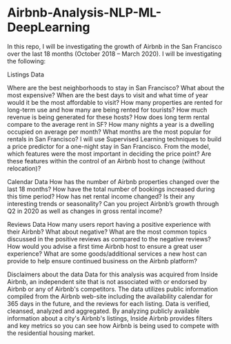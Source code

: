 # Airbnb-Analysis-NLP-ML-DeepLearning
In this repo, I will be investigating the growth of Airbnb in the San Francisco over the last 18 months (October 2018  – March 2020). I will be investigating the following:

Listings Data

Where are the best neighborhoods to stay in San Francisco? What about the most expensive? When are the best days to visit and what time of year would it be the most affordable to visit? How many properties are rented for long-term use and how many are being rented for tourists? How much revenue is being generated for these hosts? How does long term rental compare to the average rent in SF?
How many nights a year is a dwelling occupied on average per month? What months are the most popular for rentals in San Francisco?
I will use Supervised Learning techniques to build a price predictor for a one-night stay in San Francisco. From the model, which features were the most important in deciding the price point? Are these features within the control of an Airbnb host to change (without relocation)?


Calendar Data
How has the number of Airbnb properties changed over the last 18 months? How have the total number of bookings increased during this time period? How has net rental income changed? Is their any interesting trends or seasonality? Can you project Airbnb’s growth through Q2 in 2020 as well as changes in gross rental income? 

Reviews Data
How many users report having a positive experience with their Airbnb? What about negative? What are the most common topics discussed in the positive reviews as compared to the negative reviews?
How would you advise a first time Airbnb host to ensure a great user experience? What are some goods/additional services a new host can provide to help ensure continued business on the Airbnb platform?

Disclaimers about the data
Data for this analysis was acquired from Inside Airbnb, an independent site that is not associated with or endorsed by Airbnb or any of Airbnb's competitors. The data utilizes public information compiled from the Airbnb web-site including the availability calendar for 365 days in the future, and the reviews for each listing. Data is verified, cleansed, analyzed and aggregated. By analyzing publicly available information about a city's Airbnb's listings, Inside Airbnb provides filters and key metrics so you can see how Airbnb is being used to compete with the residential housing market.

